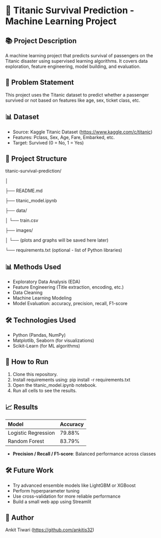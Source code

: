 # 🚢 Titanic Survival Prediction - Machine Learning Project

## 📚 Project Description
A machine learning project that predicts survival of passengers on the Titanic disaster using supervised learning algorithms. It covers data exploration, feature engineering, model building, and evaluation.

## 📌 Problem Statement
This project uses the Titanic dataset to predict whether a passenger survived or not based on features like age, sex, ticket class, etc.

## 📊 Dataset
- Source: Kaggle Titanic Dataset (https://www.kaggle.com/c/titanic)
- Features: Pclass, Sex, Age, Fare, Embarked, etc.
- Target: Survived (0 = No, 1 = Yes)

## 📂 Project Structure
titanic-survival-prediction/

│

├── README.md

├── titanic_model.ipynb

├── data/

│   └── train.csv

├── images/

│   └── (plots and graphs will be saved here later)

└── requirements.txt (optional - list of Python libraries)

## 📊 Methods Used
- Exploratory Data Analysis (EDA)
- Feature Engineering (Title extraction, encoding, etc.)
- Data Cleaning
- Machine Learning Modeling
- Model Evaluation: accuracy, precision, recall, F1-score

## 🛠️ Technologies Used
- Python (Pandas, NumPy)
- Matplotlib, Seaborn (for visualizations)
- Scikit-Learn (for ML algorithms)

## 🚀 How to Run
1. Clone this repository.
2. Install requirements using:
  pip install -r requirements.txt
3. Open the titanic_model.ipynb notebook.
4. Run all cells to see the results.

## 📈 Results
| Model | Accuracy |
|:------|:---------|
| Logistic Regression | 79.88% |
| Random Forest | 83.79% |
- **Precision / Recall / F1-score**: Balanced performance across classes

## 🛠️ Future Work
- Try advanced ensemble models like LightGBM or XGBoost
- Perform hyperparameter tuning
- Use cross-validation for more reliable performance
- Build a small web app using Streamlit

## 🙌 Author
Ankit Tiwari (https://github.com/ankitis32)

